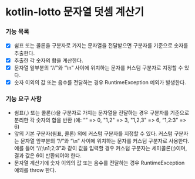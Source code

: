 # kotlin-lotto 문자열 덧셈 계산기

### 기능 목록

- [X] 쉼표 또는 콜론을 구분자로 가지는 문자열을 전달받으면 구분자를 기준으로 숫자를 추출한다.
- [X] 추출한 각 숫자의 합을 계산한다.
- [X] 문자열 앞부분의 “//”와 “\n” 사이에 위치하는 문자를 커스텀 구분자로 지정할 수 있다.
- [X] 숫자 이외의 값 또는 음수를 전달하는 경우 RuntimeException 예외가 발생한다.

### 기능 요구 사항

- 쉼표(,) 또는 콜론(:)을 구분자로 가지는 문자열을 전달하는 경우 구분자를 기준으로 분리한 각 숫자의 합을 반환 (예: “” => 0, "1,2" => 3, "1,2,3" => 6, “1,2:3” => 6)
- 앞의 기본 구분자(쉼표, 콜론) 외에 커스텀 구분자를 지정할 수 있다. 커스텀 구분자는 문자열 앞부분의 “//”와 “\n” 사이에 위치하는 문자를 커스텀 구분자로 사용한다. 예를 들어 “//;\n1;2;3”과 같이 값을 입력할 경우 커스텀 구분자는 세미콜론(;)이며, 결과 값은 6이 반환되어야 한다.
- 문자열 계산기에 숫자 이외의 값 또는 음수를 전달하는 경우 RuntimeException 예외를 throw 한다.